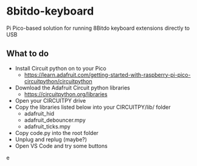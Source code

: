 # 8bitdo-keyboard
Pi Pico-based solution for running 8Bitdo keyboard extensions directly to USB


## What to do

* Install Circuit python on to your Pico
    * https://learn.adafruit.com/getting-started-with-raspberry-pi-pico-circuitpython/circuitpython
* Download the Adafruit Circuit python libraries
    * https://circuitpython.org/libraries
* Open your CIRCUITPY drive
* Copy the libraries listed below into your CIRCUITPY/lib/ folder
    * adafruit_hid
    * adafruit_debouncer.mpy
    * adafruit_ticks.mpy
* Copy code.py into the root folder
* Unplug and replug (maybe?)
* Open VS Code and try some buttons






e